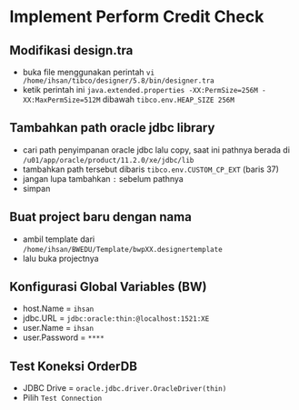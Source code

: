 # Implement Perform Credit Check

## Modifikasi design.tra
* buka file menggunakan perintah `vi /home/ihsan/tibco/designer/5.8/bin/designer.tra`
* ketik perintah ini `java.extended.properties -XX:PermSize=256M -XX:MaxPermSize=512M` dibawah `tibco.env.HEAP_SIZE 256M`

## Tambahkan path oracle jdbc library
* cari path penyimpanan oracle jdbc lalu copy, saat ini pathnya berada di `/u01/app/oracle/product/11.2.0/xe/jdbc/lib`
* tambahkan path tersebut dibaris `tibco.env.CUSTOM_CP_EXT` (baris 37)
* jangan lupa tambahkan `:` sebelum pathnya
* simpan

## Buat project baru dengan nama <bebas>
* ambil template dari `/home/ihsan/BWEDU/Template/bwpXX.designertemplate`
* lalu buka projectnya

## Konfigurasi Global Variables (BW)
* host.Name = `ihsan`
* jdbc.URL = `jdbc:oracle:thin:@localhost:1521:XE`
* user.Name = `ihsan`
* user.Password = `****`

## Test Koneksi OrderDB
* JDBC Drive = `oracle.jdbc.driver.OracleDriver(thin)`
* Pilih `Test Connection`